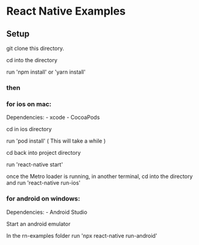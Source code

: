 # React Native Examples

## Setup

git clone this directory.

cd into the directory

run 'npm install' or 'yarn install'

### then
### for ios on mac: 

Dependencies:
    - xcode 
    - CocoaPods

cd in ios directory

run 'pod install' ( This will take a while )

cd back into project directory

run 'react-native start'

once the Metro loader is running, 
in another terminal, cd into the directory and run 'react-native run-ios'

### for android on windows:

Dependencies:
    - Android Studio

Start an android emulator

In the rn-examples folder run 'npx react-native run-android'

